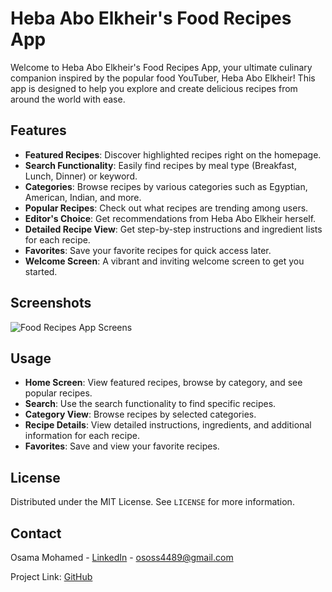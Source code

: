 # Heba Abo Elkheir's Food Recipes App

Welcome to Heba Abo Elkheir's Food Recipes App, your ultimate culinary companion inspired by the popular food YouTuber, Heba Abo Elkheir! This app is designed to help you explore and create delicious recipes from around the world with ease.

## Features

- **Featured Recipes**: Discover highlighted recipes right on the homepage.
- **Search Functionality**: Easily find recipes by meal type (Breakfast, Lunch, Dinner) or keyword.
- **Categories**: Browse recipes by various categories such as Egyptian, American, Indian, and more.
- **Popular Recipes**: Check out what recipes are trending among users.
- **Editor's Choice**: Get recommendations from Heba Abo Elkheir herself.
- **Detailed Recipe View**: Get step-by-step instructions and ingredient lists for each recipe.
- **Favorites**: Save your favorite recipes for quick access later.
- **Welcome Screen**: A vibrant and inviting welcome screen to get you started.

## Screenshots

![Food Recipes App Screens](path/to/your/screenshot.png)

## Usage

- **Home Screen**: View featured recipes, browse by category, and see popular recipes.
- **Search**: Use the search functionality to find specific recipes.
- **Category View**: Browse recipes by selected categories.
- **Recipe Details**: View detailed instructions, ingredients, and additional information for each recipe.
- **Favorites**: Save and view your favorite recipes.

## License

Distributed under the MIT License. See `LICENSE` for more information.

## Contact

Osama Mohamed - [LinkedIn](https://www.linkedin.com/in/conanmohamed/) - ososs4489@gmail.com

Project Link: [GitHub](https://github.com/ConanMohamed/Heba_abo_elkeir)
